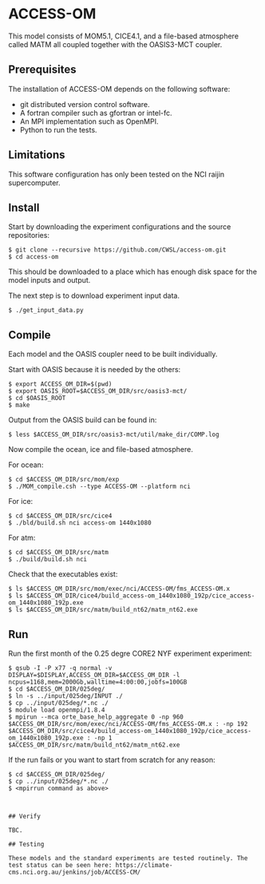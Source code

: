 # ACCESS-OM

This model consists of MOM5.1, CICE4.1, and a file-based atmosphere called MATM all coupled together with the OASIS3-MCT coupler.

## Prerequisites

The installation of ACCESS-OM depends on the following software:

* git distributed version control software.
* A fortran compiler such as gfortran or intel-fc.
* An MPI implementation such as OpenMPI.
* Python to run the tests.

## Limitations

This software configuration has only been tested on the NCI raijin supercomputer.

## Install

Start by downloading the experiment configurations and the source repositories:

```
$ git clone --recursive https://github.com/CWSL/access-om.git
$ cd access-om
```

This should be downloaded to a place which has enough disk space for the model inputs and output.

The next step is to download experiment input data.

```{bash}
$ ./get_input_data.py
```

## Compile

Each model and the OASIS coupler need to be built individually.

Start with OASIS because it is needed by the others:

```
$ export ACCESS_OM_DIR=$(pwd)
$ export OASIS_ROOT=$ACCESS_OM_DIR/src/oasis3-mct/
$ cd $OASIS_ROOT
$ make
```

Output from the OASIS build can be found in:

```{bash}
$ less $ACCESS_OM_DIR/src/oasis3-mct/util/make_dir/COMP.log
```

Now compile the ocean, ice and file-based atmosphere.

For ocean:
```{bash}
$ cd $ACCESS_OM_DIR/src/mom/exp
$ ./MOM_compile.csh --type ACCESS-OM --platform nci
```

For ice:
```{bash}
$ cd $ACCESS_OM_DIR/src/cice4
$ ./bld/build.sh nci access-om 1440x1080
```

For atm:
```{bash}
$ cd $ACCESS_OM_DIR/src/matm
$ ./build/build.sh nci
```

Check that the executables exist:

```{bash}
$ ls $ACCESS_OM_DIR/src/mom/exec/nci/ACCESS-OM/fms_ACCESS-OM.x
$ ls $ACCESS_OM_DIR/cice4/build_access-om_1440x1080_192p/cice_access-om_1440x1080_192p.exe
$ ls $ACCESS_OM_DIR/src/matm/build_nt62/matm_nt62.exe
```

## Run

Run the first month of the 0.25 degre CORE2 NYF experiment experiment:

```{bash}
$ qsub -I -P x77 -q normal -v DISPLAY=$DISPLAY,ACCESS_OM_DIR=$ACCESS_OM_DIR -l ncpus=1168,mem=2000Gb,walltime=4:00:00,jobfs=100GB
$ cd $ACCESS_OM_DIR/025deg/
$ ln -s ../input/025deg/INPUT ./
$ cp ../input/025deg/*.nc ./
$ module load openmpi/1.8.4
$ mpirun --mca orte_base_help_aggregate 0 -np 960 $ACCESS_OM_DIR/src/mom/exec/nci/ACCESS-OM/fms_ACCESS-OM.x : -np 192 $ACCESS_OM_DIR/src/cice4/build_access-om_1440x1080_192p/cice_access-om_1440x1080_192p.exe : -np 1 $ACCESS_OM_DIR/src/matm/build_nt62/matm_nt62.exe
```

If the run fails or you want to start from scratch for any reason:
```{bash}
$ cd $ACCESS_OM_DIR/025deg/
$ cp ../input/025deg/*.nc ./
$ <mpirrun command as above>
```

```{bash}


## Verify

TBC.

## Testing

These models and the standard experiments are tested routinely. The test status can be seen here: https://climate-cms.nci.org.au/jenkins/job/ACCESS-CM/

